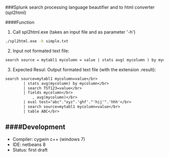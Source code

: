 ###Splunk search processing language beautifier and to html converter (spl2html)

####Function

1) Call spl2html.exe (takes an input file and as parameter '-h') 
 
```cmd
./spl2html.exe -h simple.txt
```

2) Input not formated text file:

```txt
search source = mytabl1 mycolumn = value | stats avg( mycolumn ) by mycolumn | search TST123 = value | fields mycolumn, avg(mycolumn) | eval test = "abc"."xyz".'ghf'."'hij'".'hhh' | search source = mytabl1 mycolumn = value | table ABC
```

3) Expected Resul: Output formated text file (with the extension .result):

```txt
search source=mytabl1 mycolumn=value</br>
		| stats avg(mycolumn) by mycolumn</br>
		| search TST123=value</br>
		| fields mycolumn</br>
			, avg(mycolumn)</br>
		| eval test="abc"."xyz".'ghf'."'hij'".'hhh'</br>
		| search source=mytabl1 mycolumn=value</br>
		| table ABC</br>
```

####Development
-----------
- Compiler: cygwin c++ (windows 7)
- IDE:      netbeans 8 
- Status:   first draft

